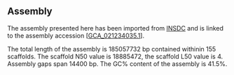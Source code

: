 **Assembly**
--------

The assembly presented here has been imported from [INSDC](http://www.insdc.org) and is linked to the assembly accession [[GCA\_021234035.1](http://www.ebi.ac.uk/ena/data/view/GCA_021234035.1)].

The total length of the assembly is 185057732 bp contained withinin 155 scaffolds.
The scaffold N50 value is 18885472, the scaffold L50 value is 4.
Assembly gaps span 14400 bp. The GC% content of the assembly is 41.5%.
